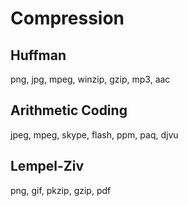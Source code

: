 # Compression

## Huffman

png, jpg, mpeg, winzip, gzip, mp3, aac


## Arithmetic Coding

jpeg, mpeg, skype, flash, ppm, paq, djvu


## Lempel-Ziv

png, gif, pkzip, gzip, pdf


